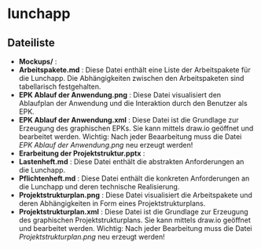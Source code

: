 # lunchapp

## Dateiliste

+ **Mockups/** :
+ **Arbeitspakete.md** : Diese Datei enthält eine Liste der Arbeitspakete für die Lunchapp. Die Abhängigkeiten zwischen den Arbeitspaketen sind tabellarisch festgehalten.
+ **EPK Ablauf der Anwendung.png** : Diese Datei visualisiert den Ablaufplan der Anwendung und die Interaktion durch den Benutzer als EPK.
+ **EPK Ablauf der Anwendung.xml** : Diese Datei ist die Grundlage zur Erzeugung des graphischen EPKs. Sie kann mittels draw.io geöffnet und bearbeitet werden. Wichtig: Nach jeder Beaarbeitung muss die Datei *EPK Ablauf der Anwendung.png* neu erzeugt werden!
+ **Erarbeitung der Projektstruktur.pptx** :
+ **Lastenheft.md** : Diese Datei enthält die abstrakten Anforderungen an die Lunchapp.
+ **Pflichtenheft.md** : Diese Datei enthält die konkreten Anforderungen an die Lunchapp und deren technische Realisierung.
+ **Projektstrukturplan.png** : Diese Datei visualisiert die Arbeitspakete und deren Abhängigkeiten in Form eines Projektstrukturplans.
+ **Projektstrukturplan.xml** : Diese Datei ist die Grundlage zur Erzeugung des graphischen Projektstrukturplans. Sie kann mittels draw.io geöffnet und bearbeitet werden. Wichtig: Nach jeder Bearbeitung muss die Datei *Projektstrukturplan.png* neu erzeugt werden!